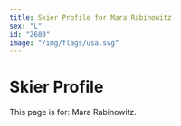 ```yaml
---
title: Skier Profile for Mara Rabinowitz
sex: "L"
id: "2680"
image: "/img/flags/usa.svg" 
---
```


# Skier Profile

This page is for: Mara Rabinowitz.
    
